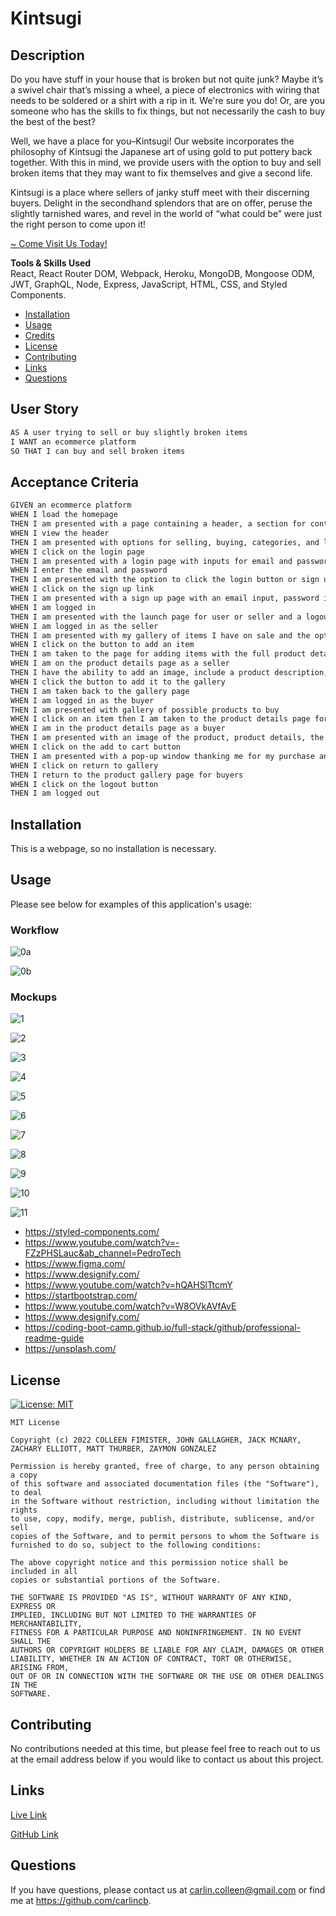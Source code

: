 # Kintsugi

## Description

Do you have stuff in your house that is broken but not quite junk? Maybe it’s a swivel chair that’s missing a wheel, a piece of electronics with wiring that needs to be soldered or a shirt with a rip in it. We're sure you do! Or, are you someone who has the skills to fix things, but not necessarily the cash to buy the best of the best?

Well, we have a place for you–Kintsugi! Our website incorporates the philosophy of Kintsugi the Japanese art of using gold to put pottery back together. With this in mind, we provide users with the option to buy and sell broken items that they may want to fix themselves and give a second life.

Kintsugi is a place where sellers of janky stuff meet with their discerning buyers. Delight in the secondhand splendors that are on offer, peruse the slightly tarnished wares, and revel in the world of “what could be” were just the right person to come upon it!

[~ Come Visit Us Today!](https://kintsugi-johnslist.herokuapp.com/)

**Tools & Skills Used**<br>
React, React Router DOM, Webpack, Heroku, MongoDB, Mongoose ODM, JWT, GraphQL, Node, Express, JavaScript, HTML, CSS, and Styled Components.

- [Installation](#installation)
- [Usage](#usage)
- [Credits](#credits)
- [License](#license)
- [Contributing](#contributing)
- [Links](#links)
- [Questions](#questions)

## User Story

```md
AS A user trying to sell or buy slightly broken items
I WANT an ecommerce platform
SO THAT I can buy and sell broken items
```

## Acceptance Criteria

```md
GIVEN an ecommerce platform
WHEN I load the homepage
THEN I am presented with a page containing a header, a section for content
WHEN I view the header
THEN I am presented with options for selling, buying, categories, and login
WHEN I click on the login page
THEN I am presented with a login page with inputs for email and password
WHEN I enter the email and password
THEN I am presented with the option to click the login button or sign up for a new account
WHEN I click on the sign up link
THEN I am presented with a sign up page with an email input, password input, and sign up button
WHEN I am logged in
THEN I am presented with the launch page for user or seller and a logout button is included in the navbar
WHEN I am logged in as the seller
THEN I am presented with my gallery of items I have on sale and the option to add an item to the gallery
WHEN I click on the button to add an item
THEN I am taken to the page for adding items with the full product details
WHEN I am on the product details page as a seller
THEN I have the ability to add an image, include a product description, include a price, and add it to the gallery
WHEN I click the button to add it to the gallery
THEN I am taken back to the gallery page
WHEN I am logged in as the buyer
THEN I am presented with gallery of possible products to buy
WHEN I click on an item then I am taken to the product details page for buyers
WHEN I am in the product details page as a buyer
THEN I am presented with an image of the product, product details, the item price, and add to cart button
WHEN I click on the add to cart button
THEN I am presented with a pop-up window thanking me for my purchase and a button to return to the gallery
WHEN I click on return to gallery
THEN I return to the product gallery page for buyers
WHEN I click on the logout button
THEN I am logged out
```

## Installation

This is a webpage, so no installation is necessary.

## Usage

Please see below for examples of this application's usage:

### Workflow

![0a](client/public/images/0a.png)

![0b](client/public/images/0b.png)

### Mockups

![1](client/public/images/1.png)

![2](client/public/images/2.png)

![3](client/public/images/3.png)

![4](client/public/images/4.png)

![5](client/public/images/5.png)

![6](client/public/images/6.png)

![7](client/public/images/7.png)

![8](client/public/images/8.png)

![9](client/public/images/9.png)

![10](client/public/images/10.png)

![11](client/public/images/11.png)

- https://styled-components.com/
- https://www.youtube.com/watch?v=-FZzPHSLauc&ab_channel=PedroTech
- https://www.figma.com/
- https://www.designify.com/
- https://www.youtube.com/watch?v=hQAHSlTtcmY
- https://startbootstrap.com/
- https://www.youtube.com/watch?v=W8OVkAVfAvE
- https://www.designify.com/
- https://coding-boot-camp.github.io/full-stack/github/professional-readme-guide
- https://unsplash.com/

## License

[![License: MIT](https://img.shields.io/badge/License-MIT-yellow.svg)](https://opensource.org/licenses/MIT)<br/>

    MIT License

    Copyright (c) 2022 COLLEEN FIMISTER, JOHN GALLAGHER, JACK MCNARY, ZACHARY ELLIOTT, MATT THURBER, ZAYMON GONZALEZ

    Permission is hereby granted, free of charge, to any person obtaining a copy
    of this software and associated documentation files (the "Software"), to deal
    in the Software without restriction, including without limitation the rights
    to use, copy, modify, merge, publish, distribute, sublicense, and/or sell
    copies of the Software, and to permit persons to whom the Software is
    furnished to do so, subject to the following conditions:

    The above copyright notice and this permission notice shall be included in all
    copies or substantial portions of the Software.

    THE SOFTWARE IS PROVIDED "AS IS", WITHOUT WARRANTY OF ANY KIND, EXPRESS OR
    IMPLIED, INCLUDING BUT NOT LIMITED TO THE WARRANTIES OF MERCHANTABILITY,
    FITNESS FOR A PARTICULAR PURPOSE AND NONINFRINGEMENT. IN NO EVENT SHALL THE
    AUTHORS OR COPYRIGHT HOLDERS BE LIABLE FOR ANY CLAIM, DAMAGES OR OTHER
    LIABILITY, WHETHER IN AN ACTION OF CONTRACT, TORT OR OTHERWISE, ARISING FROM,
    OUT OF OR IN CONNECTION WITH THE SOFTWARE OR THE USE OR OTHER DEALINGS IN THE
    SOFTWARE.

## Contributing

No contributions needed at this time, but please feel free to reach out to us at the email address below if you would like to contact us about this project.

## Links

[Live Link](https://kintsugi-johnslist.herokuapp.com/)

[GitHub Link](https://github.com/carlincb/johnslist)

## Questions

If you have questions, please contact us at carlin.colleen@gmail.com or find me at https://github.com/carlincb.
